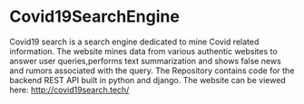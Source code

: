 # Covid19SearchEngine

Covid19 search is a search engine dedicated to mine Covid related information. The website mines data from
various authentic websites to answer user queries,performs text summarization and shows false news and rumors
associated with the query. The Repository contains code for the backend REST API built in python and django. The website can be viewed here: http://covid19search.tech/
